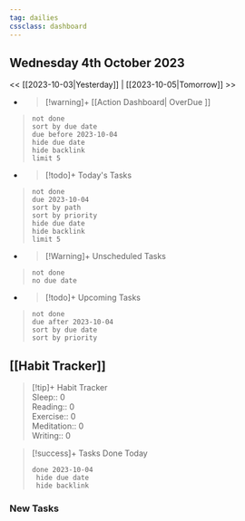 ```yaml
---
tag: dailies
cssclass: dashboard
---
```

## Wednesday 4th October 2023

<< [[2023-10-03|Yesterday]] | [[2023-10-05|Tomorrow]] >>

- > [!warning]+ [[Action Dashboard| OverDue ]]
> ```tasks
> not done
> sort by due date
> due before 2023-10-04
> hide due date
> hide backlink
> limit 5
> ```

- > [!todo]+ Today's Tasks
> ```tasks
> not done
> due 2023-10-04
> sort by path
> sort by priority
> hide due date
> hide backlink
> limit 5
> ```

- > [!Warning]+ Unscheduled Tasks  
 > ```tasks  
 > not done  
 > no due date

- > [!todo]+ Upcoming Tasks
> ```tasks  
> not done  
> due after 2023-10-04  
> sort by due date
> sort by priority  

## [[Habit Tracker]]
> [!tip]+ Habit Tracker  
> Sleep:: 0  
> Reading:: 0  
> Exercise:: 0  
> Meditation:: 0  
> Writing:: 0


> [!success]+ Tasks Done Today
> ```tasks 
> done 2023-10-04
>  hide due date
>  hide backlink
### New Tasks

